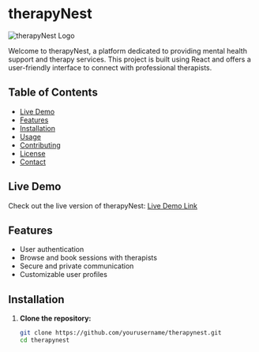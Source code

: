 # therapyNest

![therapyNest Logo](/logo.png)

Welcome to therapyNest, a platform dedicated to providing mental health support and therapy services. This project is built using React and offers a user-friendly interface to connect with professional therapists.

## Table of Contents

- [Live Demo](#live-demo)
- [Features](#features)
- [Installation](#installation)
- [Usage](#usage)
- [Contributing](#contributing)
- [License](#license)
- [Contact](#contact)

## Live Demo

Check out the live version of therapyNest: [Live Demo Link](https://your-live-link.com)

## Features

- User authentication
- Browse and book sessions with therapists
- Secure and private communication
- Customizable user profiles

## Installation

1. **Clone the repository:**

   ```bash
   git clone https://github.com/yourusername/therapynest.git
   cd therapynest
